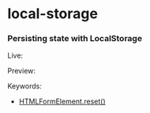 # local-storage

### Persisting state with LocalStorage

Live:

Preview:

Keywords:
- [HTMLFormElement.reset()](https://developer.mozilla.org/en-US/docs/Web/API/HTMLFormElement/reset)

